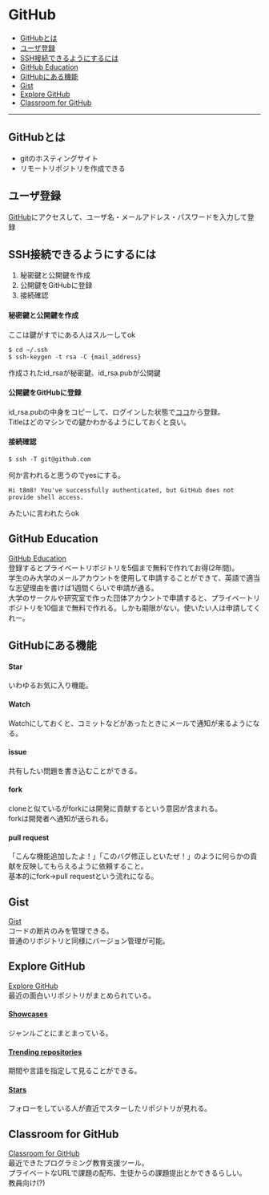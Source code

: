 # GitHub

- [GitHubとは](#p1)
- [ユーザ登録](#p2)
- [SSH接続できるようにするには](#p3)
- [GitHub Education](#p4)
- [GitHubにある機能](#p5)
- [Gist](#p6)
- [Explore GitHub](#p7)
- [Classroom for GitHub](#p8)

---

## <a id="p1"></a> GitHubとは
- gitのホスティングサイト
- リモートリポジトリを作成できる

## <a id="p2"></a> ユーザ登録
[GitHub](https://github.com)にアクセスして、ユーザ名・メールアドレス・パスワードを入力して登録  

## <a id="p3"></a> SSH接続できるようにするには
1. 秘密鍵と公開鍵を作成
2. 公開鍵をGitHubに登録
3. 接続確認

#### 秘密鍵と公開鍵を作成
ここは鍵がすでにある人はスルーしてok  

```shell
$ cd ~/.ssh
$ ssh-keygen -t rsa -C {mail_address}
```
作成されたid_rsaが秘密鍵、id_rsa.pubが公開鍵

#### 公開鍵をGitHubに登録
id_rsa.pubの中身をコピーして、ログインした状態で[ココ](https://github.com/settings/ssh)から登録。  
Titleはどのマシンでの鍵かわかるようにしておくと良い。

#### 接続確認
```shell
$ ssh -T git@github.com
```
何か言われると思うのでyesにする。
```
Hi t8m8! You've successfully authenticated, but GitHub does not provide shell access.
```
みたいに言われたらok

## <a id="p4"></a> GitHub Education
[GitHub Education](https://education.github.com/pack)  
登録するとプライベートリポジトリを5個まで無料で作れてお得(2年間)。  
学生のみ大学のメールアカウントを使用して申請することができて、英語で適当な志望理由を書けば1週間くらいで申請が通る。  
大学のサークルや研究室で作った団体アカウントで申請すると、プライベートリポジトリを10個まで無料で作れる。しかも期限がない。使いたい人は申請してくれー。

## <a id="p5"></a> GitHubにある機能

#### Star
いわゆるお気に入り機能。

#### Watch
Watchにしておくと、コミットなどがあったときにメールで通知が来るようになる。

#### issue
共有したい問題を書き込むことができる。

#### fork
cloneと似ているがforkには開発に貢献するという意図が含まれる。  
forkは開発者へ通知が送られる。

#### pull request
「こんな機能追加したよ！」「このバグ修正しといたぜ！」のように何らかの貢献を反映してもらえるように依頼すること。  
基本的にfork→pull requestという流れになる。

## <a id="p6"></a> Gist
[Gist](https://gist.github.com)  
コードの断片のみを管理できる。  
普通のリポジトリと同様にバージョン管理が可能。  

## <a id="p7"></a> Explore GitHub
[Explore GitHub](https://github.com/explore)  
最近の面白いリポジトリがまとめられている。  

#### [Showcases](https://github.com/showcases)  
ジャンルごとにまとまっている。

#### [Trending repositories](https://github.com/trending)  
期間や言語を指定して見ることができる。

#### [Stars](https://github.com/stars) 
フォローをしている人が直近でスターしたリポジトリが見れる。

## <a id="p8"></a> Classroom for GitHub
[Classroom for GitHub](https://classroom.github.com)  
最近できたプログラミング教育支援ツール。  
プライベートなURLで課題の配布、生徒からの課題提出とかできるらしい。  
教員向け(?)
